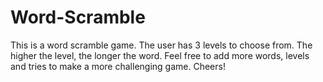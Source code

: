 # Word-Scramble
 This is a word scramble game. The user has 3 levels to choose from. The higher the level, the longer the word. Feel free to add more words, levels and tries to make a more challenging game. Cheers!